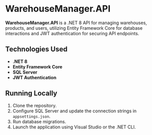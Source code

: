 # WarehouseManager.API

**WarehouseManager.API** is a .NET 8 API for managing warehouses, products, and users, utilizing Entity Framework Core for database interactions and JWT authentication for securing API endpoints.

## Technologies Used
- **.NET 8**
- **Entity Framework Core**
- **SQL Server**
- **JWT Authentication**

## Running Locally
1. Clone the repository.
2. Configure SQL Server and update the connection strings in `appsettings.json`.
3. Run database migrations.
4. Launch the application using Visual Studio or the .NET CLI.
